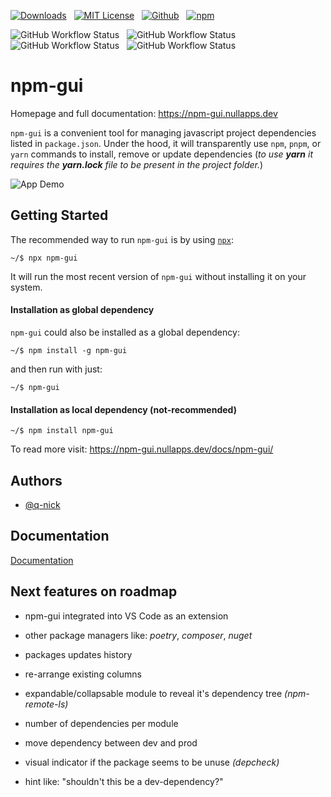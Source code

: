 [![Downloads](https://img.shields.io/npm/dm/npm-gui?style=for-the-badge)](https://www.npmjs.com/package/npm-gui)
&nbsp;
[![MIT License](https://img.shields.io/npm/l/npm-gui?style=for-the-badge)](https://choosealicense.com/licenses/mit/)
&nbsp;
[![Github](https://img.shields.io/github/stars/q-nick/npm-gui?style=for-the-badge)](https://github.com/q-nick/npm-gui)
&nbsp;
[![npm](https://img.shields.io/npm/v/npm-gui?style=for-the-badge)](https://www.npmjs.com/package/npm-gui)

![GitHub Workflow Status](https://img.shields.io/github/actions/workflow/status/q-nick/npm-gui/build.yml?style=for-the-badge)
&nbsp;
![GitHub Workflow Status](https://img.shields.io/github/actions/workflow/status/q-nick/npm-gui/windows.yml?label=windows%20test&style=for-the-badge)
&nbsp;
![GitHub Workflow Status](https://img.shields.io/github/actions/workflow/status/q-nick/npm-gui/macos.yml?label=macos%20test&style=for-the-badge)
&nbsp;
![GitHub Workflow Status](https://img.shields.io/github/actions/workflow/status/q-nick/npm-gui/linux.yml?label=linux%20test&style=for-the-badge)

# npm-gui

Homepage and full documentation: https://npm-gui.nullapps.dev

`npm-gui` is a convenient tool for managing javascript project dependencies listed in `package.json`. Under the hood, it will transparently use `npm`, `pnpm`, or `yarn` commands to install, remove or update dependencies
(_to use **yarn** it requires the **yarn.lock** file to be present in the project folder._)

![App Demo](https://npm-gui.nullapps.dev/batch-install.GIF)

## Getting Started

The recommended way to run `npm-gui` is by using <a href="https://www.npmjs.com/package/npx">`npx`</a>:

```
~/$ npx npm-gui
```

It will run the most recent version of `npm-gui` without installing it on your system.

#### Installation as global dependency

`npm-gui` could also be installed as a global dependency:

```
~/$ npm install -g npm-gui
```

and then run with just:

```
~/$ npm-gui
```

#### Installation as local dependency (not-recommended)

```
~/$ npm install npm-gui
```

To read more visit: https://npm-gui.nullapps.dev/docs/npm-gui/

## Authors

- [@q-nick](https://www.github.com/q-nick)

## Documentation

[Documentation](https://npm-gui.nullapps.dev/docs/npm-gui/)

## Next features on roadmap

- npm-gui integrated into VS Code as an extension

- other package managers like: _poetry_, _composer_, _nuget_

- packages updates history

- re-arrange existing columns

- expandable/collapsable module to reveal it's dependency tree _(npm-remote-ls)_

- number of dependencies per module

- move dependency between dev and prod

- visual indicator if the package seems to be unuse _(depcheck)_

- hint like: "shouldn't this be a dev-dependency?"
